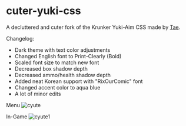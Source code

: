 # cuter-yuki-css
A decluttered and cuter fork of the Krunker Yuki-Aim CSS made by [Tae](https://github.com/whuuayu).

Changelog:
- Dark theme with text color adjustments
- Changed English font to Print-Clearly (Bold)
- Scaled font size to match new font
- Decreased box shadow depth
- Decreased ammo/health shadow depth
- Added neat Korean support with "RixOurComic" font
- Changed accent color to aqua blue
- A lot of minor edits

Menu
![cyute](https://user-images.githubusercontent.com/61984863/148536081-63a59ca2-0bb8-45fe-853e-bd39b9c0ef5f.png)

In-Game
![cyute1](https://user-images.githubusercontent.com/61984863/148536100-61689e07-4dfc-406a-a1cf-70d920d195b8.png)
